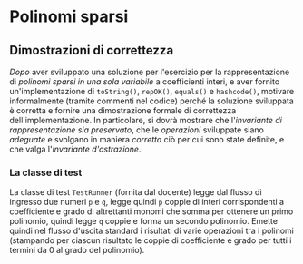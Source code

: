 # Polinomi sparsi

## Dimostrazioni di correttezza

*Dopo* aver sviluppato una soluzione per l'esercizio 
per la rappresentazione di *polinomi sparsi in una sola variabile* a coefficienti interi,
e 
aver fornito 
un'implementazione di `toString()`,
`repOK()`,
`equals()` e `hashcode()`,
motivare informalmente
(tramite commenti nel codice)
perché la soluzione sviluppata è corretta e
fornire una dimostrazione formale di correttezza dell'implementazione.
In particolare,
si dovrà mostrare
che l'_invariante di rappresentazione sia preservato_,
che le _operazioni_ sviluppate siano _adeguate_
e svolgano in maniera _corretta_ ciò per cui sono state definite,
e che valga l'_invariante d'astrazione_.

### La classe di test

La classe di test `TestRunner`
(fornita dal docente)
legge dal flusso di ingresso due numeri `p` e `q`,
legge quindi `p` coppie di interi
corrispondenti a coefficiente e grado di altrettanti monomi
che somma per ottenere un primo polinomio,
quindi legge `q` coppie e forma un secondo polinomio.
Emette quindi nel flusso d'uscita standard i risultati di varie operazioni tra i polinomi
(stampando per ciascun risultato le coppie di coefficiente e grado per tutti i termini da 0 al grado del polinomio).